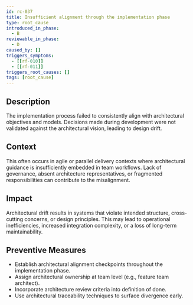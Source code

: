 ```yaml
---
id: rc-037
title: Insufficient alignment through the implementation phase
type: root_cause
introduced_in_phase:
  - B
reviewable_in_phase:
  - D
caused_by: []
triggers_symptoms:
  - [[rf-010]]
  - [[rf-011]]
triggers_root_causes: []
tags: [root_cause]
---
```


## Description
The implementation process failed to consistently align with architectural objectives and models. Decisions made during development were not validated against the architectural vision, leading to design drift.

## Context
This often occurs in agile or parallel delivery contexts where architectural guidance is insufficiently embedded in team workflows. Lack of governance, absent architecture representatives, or fragmented responsibilities can contribute to the misalignment.

## Impact
Architectural drift results in systems that violate intended structure, cross-cutting concerns, or design principles. This may lead to operational inefficiencies, increased integration complexity, or a loss of long-term maintainability.

## Preventive Measures
- Establish architectural alignment checkpoints throughout the implementation phase.
- Assign architectural ownership at team level (e.g., feature team architect).
- Incorporate architecture review criteria into definition of done.
- Use architectural traceability techniques to surface divergence early.
